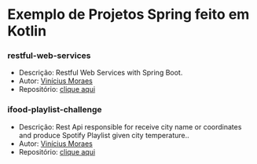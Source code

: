 # Exemplo de Projetos Spring feito em Kotlin

### restful-web-services

* Descrição: Restful Web Services with Spring Boot.
* Autor: [Vinícius Moraes](https://github.com/vinigmoraes)
* Repositório: [clique aqui](https://github.com/vinigmoraes/restful-web-services)

### ifood-playlist-challenge

* Descrição: Rest Api responsible for receive city name or coordinates and produce Spotify Playlist given city temperature..
* Autor: [Vinícius Moraes](https://github.com/vinigmoraes)
* Repositório: [clique aqui](https://github.com/vinigmoraes/ifood-playlist-challenge)
